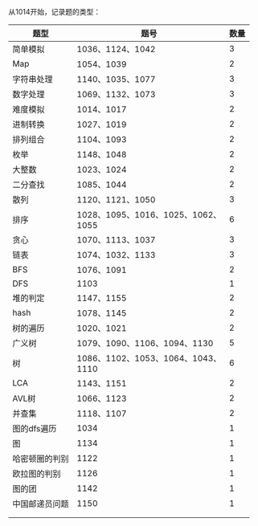 从1014开始，记录题的类型：

| 题型           | 题号                                     | 数量 |
| -------------- | ---------------------------------------- | ---- |
| 简单模拟       | 1036、1124、1042                         | 3    |
| Map            | 1054、1039                               | 2    |
| 字符串处理     | 1140、1035、1077                         | 3    |
| 数字处理       | 1069、1132、1073                         | 3    |
| 难度模拟       | 1014、1017                               | 2    |
| 进制转换       | 1027、1019                               | 2    |
| 排列组合       | 1104、1093                               | 2    |
| 枚举           | 1148、1048                               | 2    |
| 大整数         | 1023、1024                               | 2    |
| 二分查找       | 1085、1044                               | 2    |
| 散列           | 1120、1121、1050                         | 3    |
| 排序           | 1028、1095、1016、1025、1062、<br />1055 | 6    |
| 贪心           | 1070、1113、1037                         | 3    |
| 链表           | 1074、1032、1133                         | 3    |
| BFS            | 1076、1091                               | 2    |
| DFS            | 1103                                     | 1    |
| 堆的判定       | 1147、1155                               | 2    |
| hash           | 1078、1145                               | 2    |
| 树的遍历       | 1020、1021                               | 2    |
| 广义树         | 1079、1090、1106、1094、1130             | 5    |
| 树             | 1086、1102、1053、1064、1043、<br />1110 | 6    |
| LCA            | 1143、1151                               | 2    |
| AVL树          | 1066、1123                               | 2    |
| 并查集         | 1118、1107                               | 2    |
| 图的dfs遍历    | 1034                                     | 1    |
| 图             | 1134                                     | 1    |
| 哈密顿圈的判别 | 1122                                     | 1    |
| 欧拉图的判别   | 1126                                     | 1    |
| 图的团         | 1142                                     | 1    |
| 中国邮递员问题 | 1150                                     | 1    |
|                |                                          |      |
|                |                                          |      |

